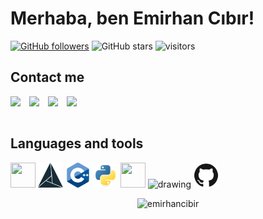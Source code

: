 # Merhaba, ben Emirhan Cıbır!


[![GitHub followers](https://img.shields.io/github/followers/emirhancibir?style=social)](https://github.com/emirhancibir?tab=followers)
![GitHub stars](https://img.shields.io/github/stars/emirhancibir?style=social)
![visitors](https://img.shields.io/badge/dynamic/json?color=informational&label=Profile%20views&query=value&url=https%3A%2F%2Fapi.countapi.xyz%2Fhit%2Femirhancibir.emirhancibir%2Freadme)

## Contact me
<p>
  <a href="mailto:emirhancibir@gmail.com"><img width="30px" align="left" src="https://cdn.jsdelivr.net/npm/simple-icons@v3/icons/gmail.svg" /></a>
  <a href="mailto:emirhancibir@hotmail.com"><img width="30px" align="left" src="https://cdn.jsdelivr.net/npm/simple-icons@v3/icons/microsoftoutlook.svg" /></a>
  <a href="https://linkedin.com/in/emirhancibir/"><img width="30px" align="left" src="https://cdn.jsdelivr.net/npm/simple-icons@v3/icons/linkedin.svg" /></a>
  <a href="https://www.instagram.com/emirhancibir/"><img width="30px" align="left" src="https://cdn.jsdelivr.net/npm/simple-icons@v3/icons/instagram.svg" /></a>
</p>

<br />
<br />

## Languages and tools
<p align="left">
  <img src="https://upload.wikimedia.org/wikipedia/commons/b/bb/Ros_logo.svg" width="40" height="40" />
  <img src="https://raw.githubusercontent.com/devicons/devicon/master/icons/cmake/cmake-plain.svg" width="40" height="40" />
  <img src="https://raw.githubusercontent.com/devicons/devicon/master/icons/cplusplus/cplusplus-original.svg" width="40" height="40" />
  <img src="https://raw.githubusercontent.com/devicons/devicon/master/icons/python/python-original.svg" width="40" height="40" />
  <img src="https://upload.wikimedia.org/wikipedia/commons/b/bb/Ros_logo.svg" width="40" height="40" />
  <img src="https://upload.wikimedia.org/wikipedia/commons/thumb/5/53/OpenCV_Logo_with_text.png/195px-OpenCV_Logo_with_text.png" alt="drawing" width="40" height="40"/>
  <img src="https://raw.githubusercontent.com/devicons/devicon/master/icons/github/github-original.svg" width="40" height="40" />



  


</p>

<p align="center">
  <img src="https://github-readme-stats.vercel.app/api/top-langs?username=emirhancibir&show_icons=true&locale=en&layout=compact" alt="emirhancibir" />
</p>

